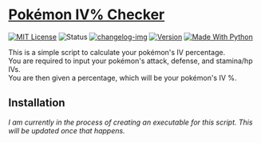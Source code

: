 # [Pokémon IV% Checker]
[![MIT License][license-img]][license] ![Status][stopped] [![changelog-img]][changelog] [![Version][version-img]][changelog] [![Made With Python][python-img]][python]

This is a simple script to calculate your pokémon's IV percentage.\
You are required to input your pokémon's attack, defense, and stamina/hp IVs.\
You are then given a percentage, which will be your pokémon's IV %.

## Installation
*I am currently in the process of creating an executable for this script. This will be updated once that happens.*


[Pokémon IV% Checker]: https://github.com/KaizNG/Pokemon-IV-Percentage

[license-img]: https://img.shields.io/github/license/KaizNG/Pokemon-IV-Percentage
[license]: https://github.com/KaizNG/Pokemon-IV-Percentage/blob/main/LICENSE

[stopped]: https://img.shields.io/badge/status-Not%20Updating-red.svg
[hiatus]: https://img.shields.io/badge/Status-On%20Hiatus-orange.svg
[updating]: https://img.shields.io/badge/status-Updating-009b31.svg
[version-img]: https://badge.fury.io/gh/KaizNG%2FPokemon-IV-Percentage.svg


[changelog-img]: https://img.shields.io/badge/changelog-545454.svg
[changelog]: ./CHANGELOG.md

[python-img]:https://img.shields.io/badge/made%20with-Python-1f425f.svg
[python]:https://www.python.org/
